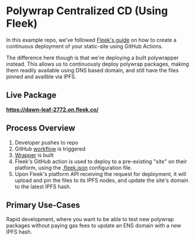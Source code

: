 # Polywrap Centralized CD (Using Fleek)
In this example repo, we've followed [Fleek's guide](https://docs.fleek.co/fleek-cli/github-actions/) on how to create a continuous deployment of your static-site using GitHub Actions.

The difference here though is that we're deploying a built polywrapper instead. This allows us to continuously deploy polywrap packages, making them readily available using DNS based domain, and still have the files pinned and availble via IPFS.

## Live Package
**https://dawn-leaf-2772.on.fleek.co/**

## Process Overview
1. Developer pushes to repo
2. GitHub [workflow](./.github/workflows/wrapper-cd.yaml) is triggered
3. [Wrapper](./wrapper) is built
4. Fleek's GitHub action is used to deploy to a pre-existing "site" on their platform, using the [.fleek.json](./.fleek.json) configuration file.
5. Upon Fleek's platform API receiving the request for deployment, it will upload and pin the files to its IPFS nodes, and update the site's domain to the latest IPFS hash.

## Primary Use-Cases
Rapid development, where you want to be able to test new polywrap packages without paying gas fees to update an ENS domain with a new IPFS hash.

